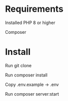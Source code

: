 # Requirements
Installed PHP 8 or higher

Composer

# Install
Run git clone

Run composer install

Copy .env.example -> .env

Run composer server:start
